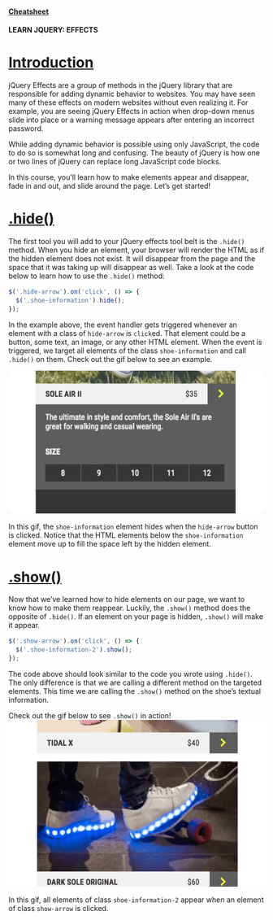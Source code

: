 #### [Cheatsheet](https://www.codecademy.com/learn/learn-jquery/modules/learn-jquery-effects/cheatsheet)

#### LEARN JQUERY: EFFECTS

# [Introduction](https://www.codecademy.com/courses/learn-jquery/lessons/jquery-effects/exercises/effects-introduction)

jQuery Effects are a group of methods in the jQuery library that are responsible for adding dynamic behavior to websites. 
You may have seen many of these effects on modern websites without even realizing it. 
For example, you are seeing jQuery Effects in action when drop-down menus slide into place or a warning message appears after entering an incorrect password.

While adding dynamic behavior is possible using only JavaScript, the code to do so is somewhat long and confusing. 
The beauty of jQuery is how one or two lines of jQuery can replace long JavaScript code blocks.

In this course, you’ll learn how to make elements appear and disappear, fade in and out, and slide around the page. 
Let’s get started!

# [.hide()](https://www.codecademy.com/courses/learn-jquery/lessons/jquery-effects/exercises/hide)

The first tool you will add to your jQuery effects tool belt is the `.hide()` method. 
When you hide an element, your browser will render the HTML as if the hidden element does not exist. 
It will disappear from the page and the space that it was taking up will disappear as well. 
Take a look at the code below to learn how to use the `.hide()` method:
```javascript
$('.hide-arrow').on('click', () => {
  $('.shoe-information').hide();
});
```
In the example above, the event handler gets triggered whenever an element with a class of `hide-arrow` is `click`ed. 
That element could be a button, some text, an image, or any other HTML element. 
When the event is triggered, we target all elements of the class `shoe-information` and call `.hide()` on them. 
Check out the gif below to see an example.

![Hide](hide-gif.gif)

In this gif, the `shoe-information` element hides when the `hide-arrow` button is clicked. 
Notice that the HTML elements below the `shoe-information` element move up to fill the space left by the hidden element.

# [.show()](https://www.codecademy.com/courses/learn-jquery/lessons/jquery-effects/exercises/show)

Now that we’ve learned how to hide elements on our page, we want to know how to make them reappear. 
Luckily, the `.show()` method does the opposite of `.hide()`. 
If an element on your page is hidden, `.show()` will make it appear.
```javascript
$('.show-arrow').on('click', () => {
  $('.shoe-information-2').show();
});
```
The code above should look similar to the code you wrote using `.hide()`. 
The only difference is that we are calling a different method on the targeted elements. 
This time we are calling the `.show()` method on the shoe’s textual information.

Check out the gif below to see `.show()` in action!
![Show](show-gif.gif)

In this gif, all elements of class `shoe-information-2` appear when an element of class `show-arrow` is clicked.









